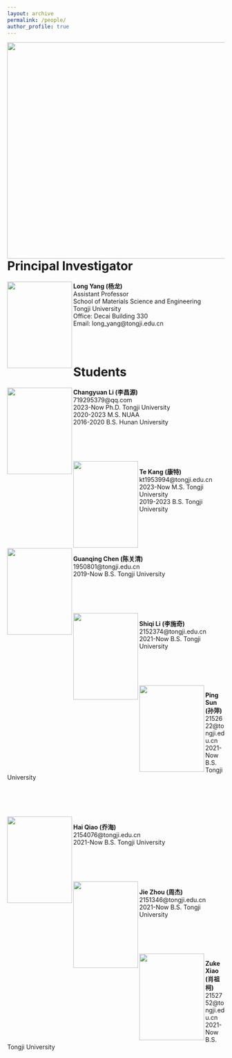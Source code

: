 ```yaml
---
layout: archive
permalink: /people/
author_profile: true
---
```

<image align="left" width="700" height="500" src="/images/people/total.jpg">
<br>
<br>
<br>
<br>
<br>
<br>
<br>
<br>
<br>
<br>
<br>
<br>
<br>
<br>
<br>
<br>
<br>
<br>
<br>

<h1>Principal Investigator</h1>

<image align="left" width="150" height="200" src="/images/profile.png">
<p>
<b>Long Yang (杨龙)</b> <br>
Assistant Professor <br>
School of Materials Science and Engineering <br>
Tongji University <br>
Office: Decai Building 330 <br>
Email: long_yang@tongji.edu.cn <br>
</p>
<br>


<br>
<h1>Students</h1>

<image align="left" width="150" height="200" src="/images/people/lichangyuan.png">
<p>
<b>Changyuan Li (李昌源)</b> <br>
719295379@qq.com <br>
2023-Now Ph.D. Tongji University <br>
2020-2023 M.S. NUAA <br>
2016-2020 B.S. Hunan University <br>
</p>
<br>
<br>
<br>
<br>

<image align="left" width="150" height="200" src="/images/people/kangte.jpeg">
<p>
<b>Te Kang (康特)</b> <br>
kt1953994@tongji.edu.cn <br>
2023-Now M.S. Tongji University <br>
2019-2023 B.S. Tongji University <br>
</p>
<br>
<br>
<br>
<br>

<image align="left" width="150" height="200" src="/images/people/chenguanqing.png">
<p>
<b>Guanqing Chen (陈关清)</b> <br>
1950801@tongji.edu.cn <br>
2019-Now B.S. Tongji University <br>
</p>
<br>
<br>
<br>
<br>

<image align="left" width="150" height="200" src="/images/people/lishiqi.jpg">
<p>
<b>Shiqi Li (李施奇)</b> <br>
2152374@tongji.edu.cn <br>
2021-Now B.S. Tongji University <br>
</p>
<br>
<br>
<br>
<br>

<image align="left" width="150" height="200" src="/images/people/sunping.jpg">
<p>
<b>Ping Sun (孙萍)</b> <br>
2152622@tongji.edu.cn <br>
2021-Now B.S. Tongji University <br>
</p>
<br>
<br>
<br>
<br>

<image align="left" width="150" height="200" src="/images/people/qiaohai.png">
<p>
<b>Hai Qiao (乔海)</b> <br>
2154076@tongji.edu.cn <br>
2021-Now B.S. Tongji University <br>
</p>
<br>
<br>
<br>
<br>

<image align="left" width="150" height="200" src="/images/people/zhoujie.png">
<p>
<b>Jie Zhou (周杰)</b> <br>
2151346@tongji.edu.cn <br>
2021-Now B.S. Tongji University <br>
</p>
<br>
<br>
<br>
<br>

<image align="left" width="150" height="200" src="/images/people/xiaozuke.png">
<p>
<b>Zuke Xiao (肖祖柯)</b> <br>
2152752@tongji.edu.cn <br>
2021-Now B.S. Tongji University <br>
</p>
<br>
<br>
<br>
<br>

